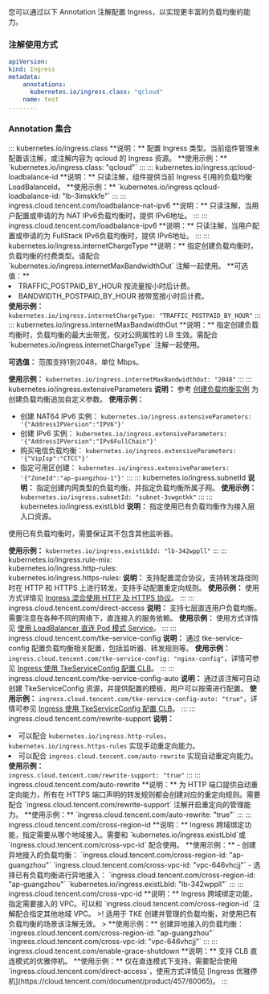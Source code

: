 您可以通过以下 Annotation 注解配置 Ingress，以实现更丰富的负载均衡的能力。

### 注解使用方式

```yaml
apiVersion: 
kind: Ingress
metadata:
    annotations:  
      kubernetes.io/ingress.class: "qcloud"
    name: test
........
```

### Annotation 集合

<dx-accordion>
::: kubernetes.io/ingress.class
**说明：**
配置 Ingress 类型。当前组件管理未配置该注解，或注解内容为 qcloud 的 Ingress 资源。
**使用示例：**
`kubernetes.io/ingress.class: "qcloud"`
:::
::: kubernetes.io/ingress.qcloud-loadbalance-id
**说明：**
只读注解，组件提供当前 Ingress 引用的负载均衡 LoadBalanceId。
**使用示例：**
`kubernetes.io/ingress.qcloud-loadbalance-id: "lb-3imskkfe"`
:::
::: ingress.cloud.tencent.com/loadbalance-nat-ipv6
**说明：**
只读注解，当用户配置或申请的为 NAT IPv6负载均衡时，提供 IPv6地址。
:::
::: ingress.cloud.tencent.com/loadbalance-ipv6
**说明：**
只读注解，当用户配置或申请的为 FullStack IPv6负载均衡时，提供 IPv6地址。
:::
::: kubernetes.io/ingress.internetChargeType
**说明：**
指定创建负载均衡时，负载均衡的付费类型。请配合 `kubernetes.io/ingress.internetMaxBandwidthOut` 注解一起使用。    
**可选值：**
<li>TRAFFIC_POSTPAID_BY_HOUR 按流量按小时后计费。</li>
<li>BANDWIDTH_POSTPAID_BY_HOUR 按带宽按小时后计费。  </li>    
<b>使用示例：</b><br>
<code>kubernetes.io/ingress.internetChargeType: "TRAFFIC_POSTPAID_BY_HOUR"</code>
:::
::: kubernetes.io/ingress.internetMaxBandwidthOut
**说明：**
指定创建负载均衡时，负载均衡的最大出带宽，仅对公网属性的 LB 生效。需配合 `kubernetes.io/ingress.internetChargeType` 注解一起使用。

**可选值：**
范围支持1到2048，单位 Mbps。

**使用示例：**
`kubernetes.io/ingress.internetMaxBandwidthOut: "2048"`
:::
::: kubernetes.io/ingress.extensiveParameters
**说明：**
参考 [创建负载均衡实例](https://cloud.tencent.com/document/product/214/30692#4.-.E7.A4.BA.E4.BE.8B) 为创建负载均衡追加自定义参数。
**使用示例：**
- 创建 NAT64 IPv6 实例：
  `kubernetes.io/ingress.extensiveParameters: '{"AddressIPVersion":"IPV6"}'`
- 创建 IPv6 实例：
  `kubernetes.io/ingress.extensiveParameters: '{"AddressIPVersion":"IPv6FullChain"}'`
- 购买电信负载均衡：
  `kubernetes.io/ingress.extensiveParameters: '{"VipIsp":"CTCC"}'`
- 指定可用区创建：
  `kubernetes.io/ingress.extensiveParameters: '{"ZoneId":"ap-guangzhou-1"}'`
:::
::: kubernetes.io/ingress.subnetId
**说明：**
指定创建内网类型的负载均衡，并指定负载均衡所属子网。
**使用示例：**
`kubernetes.io/ingress.subnetId: "subnet-3swgntkk"`
:::
::: kubernetes.io/ingress.existLbId
**说明：**
指定使用已有负载均衡作为接入层入口资源。
<dx-alert infotype="notice" title="">
使用已有负载均衡时，需要保证其不包含其他监听器。
</dx-alert>

**使用示例：**
`kubernetes.io/ingress.existLbId: "lb-342wppll"`
:::
::: kubernetes.io/ingress.rule-mix:<br>kubernetes.io/ingress.http-rules:<br>kubernetes.io/ingress.https-rules:
**说明：**
支持配置混合协议，支持转发路径同时在 HTTP 和 HTTPS 上进行转发。支持手动配置重定向规则。
**使用示例：**
使用方式详情见 [Ingress 混合使用 HTTP 及 HTTPS 协议](https://cloud.tencent.com/document/product/457/45693)。
:::
::: ingress.cloud.tencent.com/direct-access
**说明：**
支持七层直连用户负载均衡。需要注意在各种不同的网络下，直连接入的服务依赖。
**使用示例：**
使用方式详情见 [使用 LoadBalancer 直连 Pod 模式 Service](https://cloud.tencent.com/document/product/457/41897)。
:::
::: ingress.cloud.tencent.com/tke-service-config
**说明：**
通过 tke-service-config 配置负载均衡相关配置，包括监听器、转发规则等。
**使用示例：**
`ingress.cloud.tencent.com/tke-service-config: "nginx-config"`，详情可参见 [Ingress 使用 TkeServiceConfig 配置 CLB](https://cloud.tencent.com/document/product/457/45700)。
:::
::: ingress.cloud.tencent.com/tke-service-config-auto
**说明：**
通过该注解可自动创建 TkeServiceConfig 资源，并提供配置的模板，用户可以按需进行配置。
**使用示例：**
`ingress.cloud.tencent.com/tke-service-config-auto: "true"`，详情可参见 [Ingress 使用 TkeServiceConfig 配置 CLB](https://cloud.tencent.com/document/product/457/45700)。
:::
::: ingress.cloud.tencent.com/rewrite-support
**说明：**
<li>可以配合 <code>kubernetes.io/ingress.http-rules</code>、<code>kubernetes.io/ingress.https-rules</code> 实现手动重定向能力。</li>
<li>可以配合 <code>ingress.cloud.tencent.com/auto-rewrite</code> 实现自动重定向能力。</li>
<b>使用示例：</b><br>
<code>ingress.cloud.tencent.com/rewrite-support: "true"</code>
:::
::: ingress.cloud.tencent.com/auto-rewrite
**说明：**
为 HTTP 端口提供自动重定向能力，所有在 HTTPS 端口声明的转发规则都会创建对应的重定向规则。需要配合 `ingress.cloud.tencent.com/rewrite-support` 注解开启重定向的管理能力。
**使用示例：**
`ingress.cloud.tencent.com/auto-rewrite: "true"`
:::
::: ingress.cloud.tencent.com/cross-region-id
**说明：**
Ingress 跨域绑定功能，指定需要从哪个地域接入。需要和 `kubernetes.io/ingress.existLbId`或`ingress.cloud.tencent.com/cross-vpc-id` 配合使用。
**使用示例：**
- 创建异地接入的负载均衡：
  `ingress.cloud.tencent.com/cross-region-id: "ap-guangzhou"`
  `ingress.cloud.tencent.com/cross-vpc-id: "vpc-646vhcjj"`
- 选择已有负载均衡进行异地接入：
  `ingress.cloud.tencent.com/cross-region-id: "ap-guangzhou"`
  `kubernetes.io/ingress.existLbId: "lb-342wppll"`
:::
::: ingress.cloud.tencent.com/cross-vpc-id
**说明：**
Ingress 跨域绑定功能，指定需要接入的 VPC。可以和 `ingress.cloud.tencent.com/cross-region-id` 注解配合指定其他地域 VPC。
>! 适用于 TKE 创建并管理的负载均衡，对使用已有负载均衡的场景该注解无效。
>
**使用示例：**
创建异地接入的负载均衡：
`ingress.cloud.tencent.com/cross-region-id: "ap-guangzhou"`
`ingress.cloud.tencent.com/cross-vpc-id: "vpc-646vhcjj"`
:::
::: ingress.cloud.tencent.com/enable-grace-shutdown
**说明：**
支持 CLB 直连模式的优雅停机。
**使用示例：**
仅在直连模式下支持，需要配合使用 `ingress.cloud.tencent.com/direct-access`，使用方式详情见 [Ingress 优雅停机](https://cloud.tencent.com/document/product/457/60065)。
:::
</dx-accordion>

